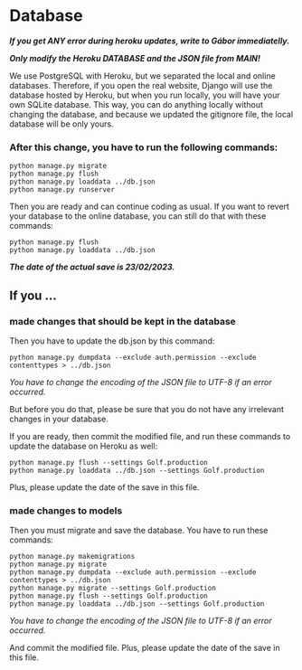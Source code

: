 # Database

***If you get ANY error during heroku updates, write to Gábor immediatelly.***

***Only modify the Heroku DATABASE and the JSON file from MAIN!***

We use PostgreSQL with Heroku, but we separated the local and online databases. Therefore, if you open the real website, Django will use the database hosted by Heroku, but when you run locally, you will have your own SQLite database. This way, you can do anything locally without changing the database, and because we updated the gitignore file, the local database will be only yours.

### After this change, you have to run the following commands:

```
python manage.py migrate
python manage.py flush
python manage.py loaddata ../db.json
python manage.py runserver
```

Then you are ready and can continue coding as usual. If you want to revert your database to the online database, you can still do that with these commands:

```
python manage.py flush
python manage.py loaddata ../db.json
```

***The date of the actual save is 23/02/2023.***


## If you ...

### made changes that should be kept in the database

Then you have to update the db.json by this command:

```
python manage.py dumpdata --exclude auth.permission --exclude contenttypes > ../db.json
```

*You have to change the encoding of the JSON file to UTF-8 if an error occurred.*

But before you do that, please be sure that you do not have any irrelevant changes in your database.

If you are ready, then commit the modified file, and run these commands to update the database on Heroku as well:

```
python manage.py flush --settings Golf.production
python manage.py loaddata ../db.json --settings Golf.production
```

Plus, please update the date of the save in this file.

### made changes to models

Then you must migrate and save the database. You have to run these commands:

```
python manage.py makemigrations
python manage.py migrate
python manage.py dumpdata --exclude auth.permission --exclude contenttypes > ../db.json
python manage.py migrate --settings Golf.production
python manage.py flush --settings Golf.production
python manage.py loaddata ../db.json --settings Golf.production
```

*You have to change the encoding of the JSON file to UTF-8 if an error occurred.*

And commit the modified file. Plus, please update the date of the save in this file.
